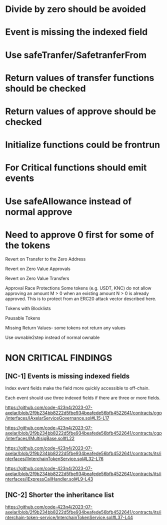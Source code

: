 
# Divide by zero should be avoided 

# Event is missing the indexed field 

# Use safeTranfer/SafetranferFrom

# Return values of transfer functions should be checked 

# Return values of approve should be checked 

# Initialize functions could be frontrun 

# For Critical functions should emit events

# Use safeAllowance instead of normal approve 

# Need to approve 0 first for some of the tokens 

Revert on Transfer to the Zero Address

Revert on Zero Value Approvals

Revert on Zero Value Transfers

Approval Race Protections
Some tokens (e.g. USDT, KNC) do not allow approving an amount M > 0 when an existing amount N > 0 is already approved. This is to protect from an ERC20 attack vector described here.

Tokens with Blocklists

Pausable Tokens

Missing Return Values- some tokens not return any values 

Use ownable2step instead of normal ownable 

# NON CRITICAL FINDINGS

##

## [NC-1] Events is missing indexed fields

Index event fields make the field more quickly accessible to off-chain.

Each event should use three indexed fields if there are three or more fields.

https://github.com/code-423n4/2023-07-axelar/blob/2f9b234bb8222d5fbe934beafede56bfb4522641/contracts/cgp/interfaces/IAxelarServiceGovernance.sol#L15-L17

https://github.com/code-423n4/2023-07-axelar/blob/2f9b234bb8222d5fbe934beafede56bfb4522641/contracts/cgp/interfaces/IMultisigBase.sol#L22

https://github.com/code-423n4/2023-07-axelar/blob/2f9b234bb8222d5fbe934beafede56bfb4522641/contracts/its/interfaces/IInterchainTokenService.sol#L32-L76

https://github.com/code-423n4/2023-07-axelar/blob/2f9b234bb8222d5fbe934beafede56bfb4522641/contracts/its/interfaces/IExpressCallHandler.sol#L9-L43

## 

## [NC-2] Shorter the inheritance list

https://github.com/code-423n4/2023-07-axelar/blob/2f9b234bb8222d5fbe934beafede56bfb4522641/contracts/its/interchain-token-service/InterchainTokenService.sol#L37-L44

